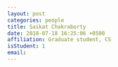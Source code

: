 ```yaml
---
layout: post
categories: people
title: Saikat Chakraborty
date: 2018-07-18 16:25:06 +0500
affiliation: Graduate student, CS
isStudent: 1
email: 
---
```

